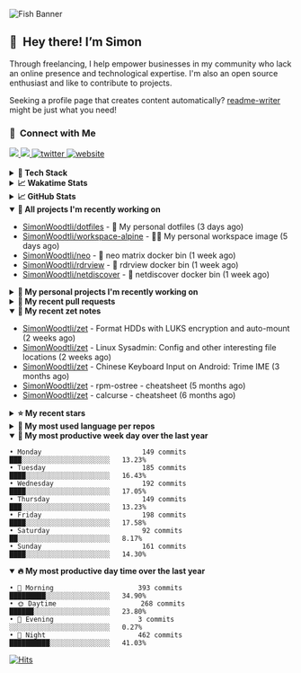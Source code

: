 ![Fish Banner](assets/fish.webp)

## 👋 &nbsp;Hey there! I’m Simon

Through freelancing, I help empower businesses in my community who lack
an online presence and technological expertise. I'm also an open source
enthusiast and like to contribute to projects.

Seeking a profile page that creates content automatically?
[readme-writer] might be just what you need!

### 🤝 &nbsp;Connect with Me

<div align="left">
<a href="https://linkedin.com/in/simonwoodtli" target="_blank">
<img src="https://img.shields.io/badge/linkedin-1E77B5?style=for-the-badge&logo=linkedin&logoColor=white alt=linkedin" />
</a>
<a href="https://github.com/simonwoodtli" target="_blank">
<img src="https://img.shields.io/badge/github-24292E?style=for-the-badge&logo=github&logoColor=white alt=github" />
</a>
<a href="https://twitter.com/simonwoodtlidev" target="_blank">
<img src="https://img.shields.io/badge/twitter-26a7de?style=for-the-badge&logo=twitter&logoColor=white" alt="twitter"/>
</a>
<a href="https://simonwoodtli.com" target="_blank">
<img src="https://img.shields.io/badge/website-E2925F?style=for-the-badge&logo=google-chrome&logoColor=white" alt="website"/>
</a>
</div>
<br/>


<details>
  <summary><b>🧰 Tech Stack</b></summary>
  <div align="center">
  <a href="https://skillicons.dev" target="_blank">
  <img src="https://skillicons.dev/icons?i=js,html,css,bash,python,go,postgresql,docker,vim,linux" alt="JavaScript, HTML, CSS, Bash, Python, Go, PostgreSQL, Docker, Vim,
  Linux">
  </a>
  </div>
</details>

<details>
  <summary><b>📈 Wakatime Stats</b></summary>
  <p align="center"><a href="https://wakatime.com/@SimonWoodtli">
  <img align="center" width="400" height="300" src="https://wakatime.com/share/@SimonWoodtli/7761bcef-e104-47d9-912a-dfd6bf08868b.svg" />
  </a>
  <a href="https://wakatime.com/@SimonWoodtli">
  <img align="center" width="400" height="300" src="https://wakatime.com/share/@SimonWoodtli/341953df-6a40-47b7-8220-ace4eabe0a17.svg" />
  </a></p>

  <h4><b>💬 I've been working with the following languages over the last 7 days</b></h4>

```
• Prolog                         2 hrs 19 mins                  █████████░░░░░░░░░░░░░░░░   37.07%
• Markdown                       1 hr 40 mins                   ███████░░░░░░░░░░░░░░░░░░   26.72%
• Bash                           59 mins                        ████░░░░░░░░░░░░░░░░░░░░░   15.64%
• Smarty                         28 mins                        ██░░░░░░░░░░░░░░░░░░░░░░░   7.45%
• Assembly                       24 mins                        ██░░░░░░░░░░░░░░░░░░░░░░░   6.6%
• Text                           13 mins                        █░░░░░░░░░░░░░░░░░░░░░░░░   3.52%
• YAML                           4 mins                         ░░░░░░░░░░░░░░░░░░░░░░░░░   1.25%
• JSON                           4 mins                         ░░░░░░░░░░░░░░░░░░░░░░░░░   1.13%
• Other                          0 secs                         ░░░░░░░░░░░░░░░░░░░░░░░░░   0.23%
• GDScript                       0 secs                         ░░░░░░░░░░░░░░░░░░░░░░░░░   0.23%
• Objective-C                    0 secs                         ░░░░░░░░░░░░░░░░░░░░░░░░░   0.15%
• Ezhil                          0 secs                         ░░░░░░░░░░░░░░░░░░░░░░░░░   0.02%
```

  <h4>👷 I've been working on the following projects over the last 7 days</h4>

```
• Private                        3 hrs 17 mins                  █████████████░░░░░░░░░░░░   52.29%
• zet                            52 mins                        ███░░░░░░░░░░░░░░░░░░░░░░   13.92%
• Unknown Project                48 mins                        ███░░░░░░░░░░░░░░░░░░░░░░   12.85%
• dotfiles                       41 mins                        ███░░░░░░░░░░░░░░░░░░░░░░   11.01%
• SimonWoodtli                   28 mins                        ██░░░░░░░░░░░░░░░░░░░░░░░   7.54%
• cloud-os                       7 mins                         ░░░░░░░░░░░░░░░░░░░░░░░░░   1.96%
• workspace-alpine               1 min                          ░░░░░░░░░░░░░░░░░░░░░░░░░   0.43%
```

  <h4><b>🛠️ I've been working with the following editors over the last 7 days</b></h4>

```
• Vim                            6 hrs 17 mins                  █████████████████████████   100%
```

  <h4><b>💻 I've been working with the following operating systems over the last 7 days</b></h4>

```
• Linux                          6 hrs 17 mins                  █████████████████████████   100%
```

</details>

<details>
  <summary><b>📈 GitHub Stats</b></summary>
  <div align="center">
  <a href="https://github.com/anuraghazra/github-readme-stats"> 
  <img src="https://github-readme-stats.vercel.app/api?username=simonwoodtli&theme=onedark&show_icons=true&hide_rank=true&custom_title=Stats&count_private=true&hide_border=true&hide=issues&line_height=24&bg_color=0d1117" alt="Github Stats">
  <img src="https://github-readme-stats.vercel.app/api/top-langs/?username=simonwoodtli&layout=compact&theme=onedark&count_private=true&hide_border=true&bg_color=0d1117" alt="Top Langs">
  </a>
  </div>
</details>

<details open="">
  <summary><b>👷 All projects I'm recently working on</b></summary>

* [SimonWoodtli/dotfiles](https://github.com/SimonWoodtli/dotfiles) - 🏡 My personal dotfiles (3 days ago)
* [SimonWoodtli/workspace-alpine](https://github.com/SimonWoodtli/workspace-alpine) - 🤖🐳 My personal workspace image (5 days ago)
* [SimonWoodtli/neo](https://github.com/SimonWoodtli/neo) - 🐋 neo matrix docker bin (1 week ago)
* [SimonWoodtli/rdrview](https://github.com/SimonWoodtli/rdrview) - 🐋 rdrview docker bin (1 week ago)
* [SimonWoodtli/netdiscover](https://github.com/SimonWoodtli/netdiscover) - 🐋 netdiscover docker bin (1 week ago)

</details>
<details>
  <summary><b>🌱 My personal projects I'm recently working on</b></summary>

* [SimonWoodtli/dotfiles](https://github.com/SimonWoodtli/dotfiles) - 🏡 My personal dotfiles (3 days ago)
* [SimonWoodtli/workspace-alpine](https://github.com/SimonWoodtli/workspace-alpine) - 🤖🐳 My personal workspace image (5 days ago)
* [SimonWoodtli/neo](https://github.com/SimonWoodtli/neo) - 🐋 neo matrix docker bin (1 week ago)
* [SimonWoodtli/rdrview](https://github.com/SimonWoodtli/rdrview) - 🐋 rdrview docker bin (1 week ago)
* [SimonWoodtli/netdiscover](https://github.com/SimonWoodtli/netdiscover) - 🐋 netdiscover docker bin (1 week ago)

</details>
<details>
  <summary><b>🔨 My recent pull requests</b></summary>

* [feat: add wireguard-generate-keys script](https://github.com/SimonWoodtli/dotfiles-old/pull/14) on [SimonWoodtli/dotfiles-old](https://github.com/SimonWoodtli/dotfiles-old) (12 months ago)
* [feat: add video-to-gif script](https://github.com/SimonWoodtli/dotfiles-old/pull/13) on [SimonWoodtli/dotfiles-old](https://github.com/SimonWoodtli/dotfiles-old) (12 months ago)
* [feat: add spoof-mac-linux script](https://github.com/SimonWoodtli/dotfiles-old/pull/12) on [SimonWoodtli/dotfiles-old](https://github.com/SimonWoodtli/dotfiles-old) (12 months ago)
* [feat: add sp-tmux script](https://github.com/SimonWoodtli/dotfiles-old/pull/11) on [SimonWoodtli/dotfiles-old](https://github.com/SimonWoodtli/dotfiles-old) (12 months ago)
* [feat: add sp script](https://github.com/SimonWoodtli/dotfiles-old/pull/10) on [SimonWoodtli/dotfiles-old](https://github.com/SimonWoodtli/dotfiles-old) (12 months ago)

</details>
<details open="">
  <summary><b>📝 My recent zet notes</b></summary>

* [SimonWoodtli/zet](https://github.com/SimonWoodtli/zet/tree/5c90053d8e9e429e7f6f68f557c97d080eaeb3b2/20230908235916) - Format HDDs with LUKS encryption and auto-mount (2 weeks ago)
* [SimonWoodtli/zet](https://github.com/SimonWoodtli/zet/tree/f4e6f009cb8f8ff44e9646977125d87dd8f845f9/20230908235236) - Linux Sysadmin: Config and other interesting file locations (2 weeks ago)
* [SimonWoodtli/zet](https://github.com/SimonWoodtli/zet/tree/d442487a83af583abd23719912a1c1f7496cff33/20230620172505) - Chinese Keyboard Input on Android: Trime IME (3 months ago)
* [SimonWoodtli/zet](https://github.com/SimonWoodtli/zet/tree/3d9625f8bc632c595fa8b28b6f6f09026dd9eec2/20230418171555) - rpm-ostree - cheatsheet (5 months ago)
* [SimonWoodtli/zet](https://github.com/SimonWoodtli/zet/tree/ac39e3c3413746ceaca835b27435b1307b8ece5a/20230405141750) - calcurse - cheatsheet (6 months ago)

</details>
<details>
  <summary><b>⭐ My recent stars</b></summary>

* [NetworkBlockDevice/nbd](https://github.com/NetworkBlockDevice/nbd) - Network Block Device (3 days ago)
* [SpotX-CLI/SpotX-Linux](https://github.com/SpotX-CLI/SpotX-Linux) - Spotify Ad blocker based on SpotX for Linux (5 days ago)
* [webmin/webmin](https://github.com/webmin/webmin) - Powerful and flexible web-based server management control panel (1 week ago)
* [rustdesk/rustdesk](https://github.com/rustdesk/rustdesk) - An open-source remote desktop, and alternative to TeamViewer. (5 months ago)
* [essembeh/gnome-extensions-cli](https://github.com/essembeh/gnome-extensions-cli) - Command line tool to manage your Gnome Shell extensions (5 months ago)

</details>
<details>
  <summary><b>💬 My most used language per repos</b></summary>

```
• Shell                          14 repos                       ████████████████░░░░░░░░░   63.64%
• Dockerfile                     2 repos                        ██░░░░░░░░░░░░░░░░░░░░░░░   9.09%
• JavaScript                     1 repo                         █░░░░░░░░░░░░░░░░░░░░░░░░   4.55%
• CSS                            3 repos                        ███░░░░░░░░░░░░░░░░░░░░░░   13.64%
• Nix                            1 repo                         █░░░░░░░░░░░░░░░░░░░░░░░░   4.55%
• HTML                           1 repo                         █░░░░░░░░░░░░░░░░░░░░░░░░   4.55%
```

</details>
<details open="">
  <summary><b>📆 My most productive week day over the last year</b></summary>

```
• Monday                         149 commits                    ███░░░░░░░░░░░░░░░░░░░░░░   13.23%
• Tuesday                        185 commits                    ████░░░░░░░░░░░░░░░░░░░░░   16.43%
• Wednesday                      192 commits                    ████░░░░░░░░░░░░░░░░░░░░░   17.05%
• Thursday                       149 commits                    ███░░░░░░░░░░░░░░░░░░░░░░   13.23%
• Friday                         198 commits                    ████░░░░░░░░░░░░░░░░░░░░░   17.58%
• Saturday                       92 commits                     ██░░░░░░░░░░░░░░░░░░░░░░░   8.17%
• Sunday                         161 commits                    ████░░░░░░░░░░░░░░░░░░░░░   14.30%
```

</details>
<details open="">
  <summary><b>🔥 My most productive day time over the last year</b></summary>

```
• 🌅 Morning                     393 commits                    █████████░░░░░░░░░░░░░░░░   34.90%
• 🌞 Daytime                     268 commits                    ██████░░░░░░░░░░░░░░░░░░░   23.80%
• 🌇 Evening                     3 commits                      ░░░░░░░░░░░░░░░░░░░░░░░░░   0.27%
• 🌃 Night                       462 commits                    ██████████░░░░░░░░░░░░░░░   41.03%
```

</details>

[![Hits](https://hits.seeyoufarm.com/api/count/incr/badge.svg?url=https%3A%2F%2Fgithub.com%2Fsimonwoodtli&count_bg=%23689D6A&title_bg=%23282828&icon=&icon_color=%23E7E7E7&title=views+%28today+%2F+total%29&edge_flat=false)](https://hits.seeyoufarm.com)

[readme-writer]: <https://github.com/SimonWoodtli/readme-writer>
